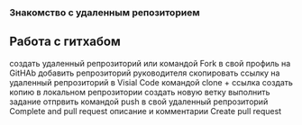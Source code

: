 ### Знакомство с удаленным репозиторием
## Работа с гитхабом
создать удаленный репрозиторий
или командой Fork в свой профиль на GitHAb добавить репрозиторий руководителя 
скопировать ссылку на удаленный репрозиторий
в Visial Code командой clone + ссылка создать копию в локальном репрозитории
создать новую ветку
выполнить задание
отпрвить командой push в свой удаленный репрозиторий
Complete and pull request
описание и комментарии
Create pull request 
